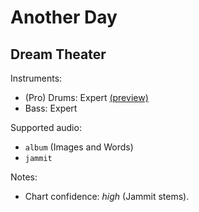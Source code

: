 # Another Day

## Dream Theater

Instruments:

  * (Pro) Drums: Expert
    [(preview)](http://pages.cs.wisc.edu/~tolly/customs/?artist=dream-theater&title=another-day)
  * Bass: Expert

Supported audio:

  * `album` (Images and Words)
  * `jammit`

Notes:

  * Chart confidence: *high* (Jammit stems).
